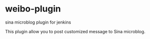 weibo-plugin
============

sina microblog plugin for jenkins

This plugin allow you to post customized message to Sina microblog.

